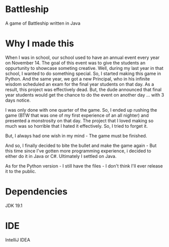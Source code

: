# Battleship
A game of Battleship written in Java

# Why I made this
When I was in school, our school used to have an annual event every year on November 14. The goal of this event was to give the students an oppurtunity to showcase someting creative. Well, during my last year in that school, I wanted to do something special. So, I started making this game in Python. And the same year, we got a new Principal, who in his infinite wisdom scheduled an exam for the final year students on that day. As a result, this project was effectively dead. But, the dude announced that final year students would get the chance to do the event on another day ... with 3 days notice. 

I was only done with one quarter of the game. So, I ended up rushing the game (BTW that was one of my first experience of an all nighter) and presented a monstrosity on that day. The project that I loved making so much was so horrible that I hated it effectively. So, I tried to forget it.

But, I always had one wish in my mind - The game must be finished.

And so, I finally decided to bite the bullet and make the game again - But this time since I've gotten more programming experience, i decided to either do it in Java or C#. Ultimately I settled on Java.

As for the Python version - I still have the files - I don't think I'll ever release it to the public.

# Dependencies
JDK 19.1

# IDE
IntelliJ IDEA
